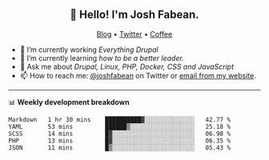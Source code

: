 <h2 align="center">👋 Hello! I'm Josh Fabean.</h2>
<p align="center">
  <a href="https://joshfabean.com">Blog</a> •
  <a href="https://twitter.com/fabean">Twitter</a> •
  <a href="https://www.buymeacoffee.com/LSxne6Yr4">Coffee</a>
</p>

- 🔭 I’m currently working *Everything Drupal*
- 🌱 I’m currently learning *how to be a better leader.*
- 💬 Ask me about *Drupal, Linux, PHP, Docker, CSS and JavaScript*
- 📫 How to reach me: [@joshfabean](https://twitter.com/joshfabean) on Twitter or [email from my website](https://joshfabean.com).

-------

📊 **Weekly development breakdown**
<!--START_SECTION:waka-->
```text
Markdown   1 hr 30 mins    ██████████▓░░░░░░░░░░░░░░   42.77 % 
YAML       53 mins         ██████▒░░░░░░░░░░░░░░░░░░   25.18 % 
SCSS       14 mins         █▓░░░░░░░░░░░░░░░░░░░░░░░   06.98 % 
PHP        13 mins         █▓░░░░░░░░░░░░░░░░░░░░░░░   06.35 % 
JSON       11 mins         █▒░░░░░░░░░░░░░░░░░░░░░░░   05.43 % 
```
<!--END_SECTION:waka-->

<!--
**fabean/fabean** is a ✨ _special_ ✨ repository because its `README.md` (this file) appears on your GitHub profile.

Here are some ideas to get you started:

- 🔭 I’m currently working on ...
- 🌱 I’m currently learning ...
- 👯 I’m looking to collaborate on ...
- 🤔 I’m looking for help with ...
- 💬 Ask me about ...
- 📫 How to reach me: ...
- 😄 Pronouns: ...
- ⚡ Fun fact: ...
-->
